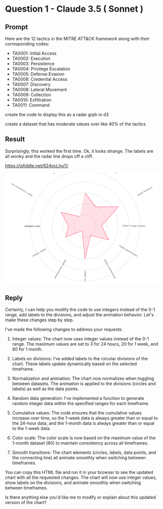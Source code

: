 # Question 1 - Claude 3.5 ( Sonnet )

## Prompt

Here are the 12 tactics in the MITRE ATT&CK framework along with their corresponding codes:

- TA0001: Initial Access
- TA0002: Execution
- TA0003: Persistence
- TA0004: Privilege Escalation
- TA0005: Defense Evasion
- TA0006: Credential Access
- TA0007: Discovery
- TA0008: Lateral Movement
- TA0009: Collection
- TA0010: Exfiltration
- TA0011: Command

create the code to display this as a radar grph in d3

create a dataset that has moderate values over like 40% of the tactics

## Result

Surprisingly, this worked the first time. Ok, it looks strange.  The labels are all wonky and the radar line drops off a cliff.

<https://jsfiddle.net/624ocLhy/1/>

![result](radar00.PNG)
 
## Reply

Certainly, I can help you modify the code to use integers instead of the 0-1 range, add labels to the divisions, and adjust the animation behavior. Let's make these changes step by step.

I've made the following changes to address your requests:

1. Integer values: The chart now uses integer values instead of the 0-1 range. The maximum values are set to 3 for 24 hours, 20 for 1 week, and 80 for 1 month.

2. Labels on divisions: I've added labels to the circular divisions of the chart. These labels update dynamically based on the selected timeframe.

3. Normalization and animation: The chart now normalizes when toggling between datasets. The animation is applied to the divisions (circles and labels) as well as the data points.

4. Random data generation: I've implemented a function to generate random integer data within the specified ranges for each timeframe.

5. Cumulative values: The code ensures that the cumulative values increase over time, so the 1-week data is always greater than or equal to the 24-hour data, and the 1-month data is always greater than or equal to the 1-week data.

6. Color scale: The color scale is now based on the maximum value of the 1-month dataset (80) to maintain consistency across all timeframes.

7. Smooth transitions: The chart elements (circles, labels, data points, and the connecting line) all animate smoothly when switching between timeframes.

You can copy this HTML file and run it in your browser to see the updated chart with all the requested changes. The chart will now use integer values, show labels on the divisions, and animate smoothly when switching between timeframes.

Is there anything else you'd like me to modify or explain about this updated version of the chart?
